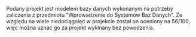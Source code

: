 Podany projekt jest modelem bazy danych wykonanym na potrzeby zaliczenia z przedmiotu "Wprowadzenie do Systemów Baz Danych".
Ze względu na wiele niedociągnięć w projekcie został on oceniony na 56/100, więc można uznać go za projekt wyklnany bez powodzenia.
